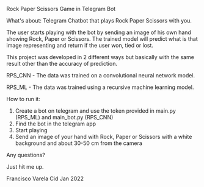 Rock Paper Scissors Game in Telegram Bot


What's about: 
Telegram Chatbot that plays Rock Paper Scissors with you.

The user starts playing with the bot by sending an image of his own hand showing Rock, Paper or Scissors. The trained model will predict what
is that image representing and return if the user won, tied or lost.

This project was developed in 2 different ways but basically with the same result other than the accuracy of prediction.

RPS_CNN - The data was trained on a convolutional neural network model.

RPS_ML - The data was trained using a recursive machine learning model.

How to run it:

1) Create a bot on telegram and use the token provided in main.py (RPS_ML) and main_bot.py (RPS_CNN)
2) Find the bot in the telegram app
3) Start playing
4) Send an image of your hand with Rock, Paper or Scissors with a white background and about 30-50 cm from the camera


Any questions?

Just hit me up.

Francisco Varela Cid
Jan 2022